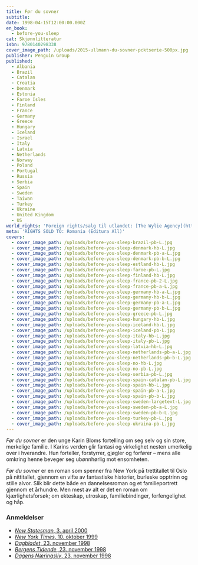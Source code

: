 ```yaml
---
title: Før du sovner
subtitle:
date: 1998-04-15T12:00:00.000Z
en_book:
  - before-you-sleep
cat: Skjønnlitteratur
isbn: 9780140298338
cover_image_path: /uploads/2015-ullmann-du-sovner-pcktserie-500px.jpg
publisher: Penguin Group
published:
  - Albania
  - Brazil
  - Catalan
  - Croatia
  - Denmark
  - Estonia
  - Faroe Isles
  - Finland
  - France
  - Germany
  - Greece
  - Hungary
  - Iceland
  - Israel
  - Italy
  - Latvia
  - Netherlands
  - Norway
  - Poland
  - Portugal
  - Russia
  - Serbia
  - Spain
  - Sweden
  - Taiwan
  - Turkey
  - Ukraine
  - United Kingdom
  - US
world_rights: 'Foreign rights/salg til utlandet: [The Wylie Agency](http://www.wylieagency.com/)'
meta: 'RIGHTS SOLD TO: Romania (Editura All)'
covers:
  - cover_image_path: /uploads/before-you-sleep-brazil-pb-L.jpg
  - cover_image_path: /uploads/before-you-sleep-denmark-hb-L.jpg
  - cover_image_path: /uploads/before-you-sleep-denmark-pb-a-L.jpg
  - cover_image_path: /uploads/before-you-sleep-denmark-pb-b-L.jpg
  - cover_image_path: /uploads/before-you-sleep-estland-hb-L.jpg
  - cover_image_path: /uploads/before-you-sleep-faroe-pb-L.jpg
  - cover_image_path: /uploads/before-you-sleep-finland-hb-L.jpg
  - cover_image_path: /uploads/before-you-sleep-france-pb-2-L.jpg
  - cover_image_path: /uploads/before-you-sleep-france-pb-a-L.jpg
  - cover_image_path: /uploads/before-you-sleep-germany-hb-a-L.jpg
  - cover_image_path: /uploads/before-you-sleep-germany-hb-b-L.jpg
  - cover_image_path: /uploads/before-you-sleep-germany-pb-a-L.jpg
  - cover_image_path: /uploads/before-you-sleep-germany-pb-b-L.jpg
  - cover_image_path: /uploads/before-you-sleep-greece-pb-L.jpg
  - cover_image_path: /uploads/before-you-sleep-hungary-hb-L.jpg
  - cover_image_path: /uploads/before-you-sleep-iceland-hb-L.jpg
  - cover_image_path: /uploads/before-you-sleep-iceland-pb-L.jpg
  - cover_image_path: /uploads/before-you-sleep-italy-hb-L.jpg
  - cover_image_path: /uploads/before-you-sleep-italy-pb-L.jpg
  - cover_image_path: /uploads/before-you-sleep-latvia-hb-L.jpg
  - cover_image_path: /uploads/before-you-sleep-netherlands-pb-a-L.jpg
  - cover_image_path: /uploads/before-you-sleep-netherlands-pb-b-L.jpg
  - cover_image_path: /uploads/before-you-sleep-no-hb-L.jpg
  - cover_image_path: /uploads/before-you-sleep-no-pb-L.jpg
  - cover_image_path: /uploads/before-you-sleep-serbia-pb-L.jpg
  - cover_image_path: /uploads/before-you-sleep-spain-catalan-pb-L.jpg
  - cover_image_path: /uploads/before-you-sleep-spain-hb-L.jpg
  - cover_image_path: /uploads/before-you-sleep-spain-pb-a-L.jpg
  - cover_image_path: /uploads/before-you-sleep-spain-pb-b-L.jpg
  - cover_image_path: /uploads/before-you-sleep-sweden-largetext-L.jpg
  - cover_image_path: /uploads/before-you-sleep-sweden-pb-a-L.jpg
  - cover_image_path: /uploads/before-you-sleep-sweden-pb-b-L.jpg
  - cover_image_path: /uploads/before-you-sleep-turkey-pb-L.jpg
  - cover_image_path: /uploads/before-you-sleep-ukraina-pb-L.jpg
---
```


*Før du sovner* er den unge Karin Bloms fortelling om seg selv og sin store, merkelige familie. I Karins verden glir fantasi og virkelighet nesten umerkelig over i hverandre. Hun forteller, forstyrrer, gjøgler og forfører – mens alle omkring henne beveger seg ubønnhørlig mot ensomheten.

*Før du sovner* er en roman som spenner fra New York på trettitallet til Oslo på nittitallet, gjennom en vifte av fantastiske historier, burleske opptrinn og stille alvor. Slik blir dette både en dannelsesroman og et familieportrett gjennom et århundre. Men mest av alt er det en roman om kjærlighetsforsøk; om ekteskap, utroskap, familiebindinger, forfengelighet og håp.

### Anmeldelser

* [*New Statesman*, 3. april 2000](/assets/files/New-Statesman-03-04-2000.pdf)
* [*New York Times*, 10. oktober 1999](http://www.nytimes.com/1999/10/10/books/more-cries-more-whispers.html?emc=eta1)
* [*Dagbladet*, 23. november 1998](/assets/files/Dagbladet-23-11-1998.pdf)
* [*Bergens Tidende*, 23. november 1998](/assets/files/Bergens-tidende-23-11-1998.pdf)
* [*Dagens Næringsliv*, 23. november 1998](/assets/files/DN-23-11-1998.pdf)
